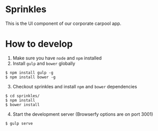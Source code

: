# Sprinkles
This is the UI component of our corporate carpool app.

# How to develop
1. Make sure you have `node` and `npm` installed
2. Install `gulp` and `bower` globally
```
$ npm install gulp -g
$ npm install bower -g
```
3. Checkout sprinkles and install `npm`  and `bower` dependencies
```
$ cd sprinkles/
$ npm install
$ bower install
```
4. Start the development server (Browserfy options are on port 3001)
```
$ gulp serve
```
